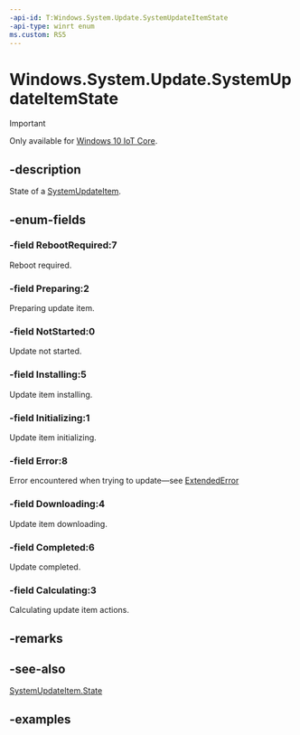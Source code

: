 ```yaml
---
-api-id: T:Windows.System.Update.SystemUpdateItemState
-api-type: winrt enum
ms.custom: RS5
---
```


<!-- Enumeration syntax.
public enum SystemUpdateItemState : int 
-->

# Windows.System.Update.SystemUpdateItemState

> [!IMPORTANT]
> Only available for [Windows 10 IoT Core](https://learn.microsoft.com/windows/iot-core/windows-iot-core).

## -description
State of a [SystemUpdateItem](systemupdateitem.md).

## -enum-fields
### -field RebootRequired:7
Reboot required.

### -field Preparing:2
Preparing update item.

### -field NotStarted:0
Update not started.

### -field Installing:5
Update item installing.

### -field Initializing:1
Update item initializing.

### -field Error:8
Error encountered when trying to update&mdash;see [ExtendedError](systemupdateitem_extendederror.md)

### -field Downloading:4
Update item downloading.

### -field Completed:6
Update completed.

### -field Calculating:3
Calculating update item actions.

## -remarks

## -see-also
[SystemUpdateItem.State](systemupdateitem_state.md)

## -examples


